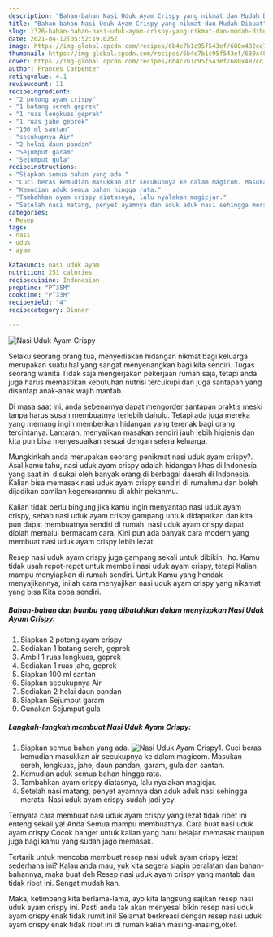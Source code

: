 ```yaml
---
description: "Bahan-bahan Nasi Uduk Ayam Crispy yang nikmat dan Mudah Dibuat"
title: "Bahan-bahan Nasi Uduk Ayam Crispy yang nikmat dan Mudah Dibuat"
slug: 1326-bahan-bahan-nasi-uduk-ayam-crispy-yang-nikmat-dan-mudah-dibuat
date: 2021-04-12T05:52:19.025Z
image: https://img-global.cpcdn.com/recipes/6b4c7b1c95f543ef/680x482cq70/nasi-uduk-ayam-crispy-foto-resep-utama.jpg
thumbnail: https://img-global.cpcdn.com/recipes/6b4c7b1c95f543ef/680x482cq70/nasi-uduk-ayam-crispy-foto-resep-utama.jpg
cover: https://img-global.cpcdn.com/recipes/6b4c7b1c95f543ef/680x482cq70/nasi-uduk-ayam-crispy-foto-resep-utama.jpg
author: Frances Carpenter
ratingvalue: 4.1
reviewcount: 11
recipeingredient:
- "2 potong ayam crispy"
- "1 batang sereh geprek"
- "1 ruas lengkuas geprek"
- "1 ruas jahe geprek"
- "100 ml santan"
- "secukupnya Air"
- "2 helai daun pandan"
- "Sejumput garam"
- "Sejumput gula"
recipeinstructions:
- "Siapkan semua bahan yang ada."
- "Cuci beras kemudian masukkan air secukupnya ke dalam magicom. Masukan sereh, lengkuas, jahe, daun pandan, garam, gula dan santan."
- "Kemudian aduk semua bahan hingga rata."
- "Tambahkan ayam crispy diatasnya, lalu nyalakan magicjar."
- "Setelah nasi matang, penyet ayamnya dan aduk aduk nasi sehingga merata. Nasi uduk ayam crispy sudah jadi yey."
categories:
- Resep
tags:
- nasi
- uduk
- ayam

katakunci: nasi uduk ayam 
nutrition: 251 calories
recipecuisine: Indonesian
preptime: "PT35M"
cooktime: "PT33M"
recipeyield: "4"
recipecategory: Dinner

---
```



![Nasi Uduk Ayam Crispy](https://img-global.cpcdn.com/recipes/6b4c7b1c95f543ef/680x482cq70/nasi-uduk-ayam-crispy-foto-resep-utama.jpg)

Selaku seorang orang tua, menyediakan hidangan nikmat bagi keluarga merupakan suatu hal yang sangat menyenangkan bagi kita sendiri. Tugas seorang  wanita Tidak saja mengerjakan pekerjaan rumah saja, tetapi anda juga harus memastikan kebutuhan nutrisi tercukupi dan juga santapan yang disantap anak-anak wajib mantab.

Di masa  saat ini, anda sebenarnya dapat mengorder santapan praktis meski tanpa harus susah membuatnya terlebih dahulu. Tetapi ada juga mereka yang memang ingin memberikan hidangan yang terenak bagi orang tercintanya. Lantaran, menyajikan masakan sendiri jauh lebih higienis dan kita pun bisa menyesuaikan sesuai dengan selera keluarga. 



Mungkinkah anda merupakan seorang penikmat nasi uduk ayam crispy?. Asal kamu tahu, nasi uduk ayam crispy adalah hidangan khas di Indonesia yang saat ini disukai oleh banyak orang di berbagai daerah di Indonesia. Kalian bisa memasak nasi uduk ayam crispy sendiri di rumahmu dan boleh dijadikan camilan kegemaranmu di akhir pekanmu.

Kalian tidak perlu bingung jika kamu ingin menyantap nasi uduk ayam crispy, sebab nasi uduk ayam crispy gampang untuk didapatkan dan kita pun dapat membuatnya sendiri di rumah. nasi uduk ayam crispy dapat diolah memalui bermacam cara. Kini pun ada banyak cara modern yang membuat nasi uduk ayam crispy lebih lezat.

Resep nasi uduk ayam crispy juga gampang sekali untuk dibikin, lho. Kamu tidak usah repot-repot untuk membeli nasi uduk ayam crispy, tetapi Kalian mampu menyiapkan di rumah sendiri. Untuk Kamu yang hendak menyajikannya, inilah cara menyajikan nasi uduk ayam crispy yang nikamat yang bisa Kita coba sendiri.

<!--inarticleads1-->

##### Bahan-bahan dan bumbu yang dibutuhkan dalam menyiapkan Nasi Uduk Ayam Crispy:

1. Siapkan 2 potong ayam crispy
1. Sediakan 1 batang sereh, geprek
1. Ambil 1 ruas lengkuas, geprek
1. Sediakan 1 ruas jahe, geprek
1. Siapkan 100 ml santan
1. Siapkan secukupnya Air
1. Sediakan 2 helai daun pandan
1. Siapkan Sejumput garam
1. Gunakan Sejumput gula




<!--inarticleads2-->

##### Langkah-langkah membuat Nasi Uduk Ayam Crispy:

1. Siapkan semua bahan yang ada.
<img src="https://img-global.cpcdn.com/steps/305da7eac13df1f2/160x128cq70/nasi-uduk-ayam-crispy-langkah-memasak-1-foto.jpg" alt="Nasi Uduk Ayam Crispy">1. Cuci beras kemudian masukkan air secukupnya ke dalam magicom. Masukan sereh, lengkuas, jahe, daun pandan, garam, gula dan santan.
1. Kemudian aduk semua bahan hingga rata.
1. Tambahkan ayam crispy diatasnya, lalu nyalakan magicjar.
1. Setelah nasi matang, penyet ayamnya dan aduk aduk nasi sehingga merata. Nasi uduk ayam crispy sudah jadi yey.




Ternyata cara membuat nasi uduk ayam crispy yang lezat tidak ribet ini enteng sekali ya! Anda Semua mampu membuatnya. Cara buat nasi uduk ayam crispy Cocok banget untuk kalian yang baru belajar memasak maupun juga bagi kamu yang sudah jago memasak.

Tertarik untuk mencoba membuat resep nasi uduk ayam crispy lezat sederhana ini? Kalau anda mau, yuk kita segera siapin peralatan dan bahan-bahannya, maka buat deh Resep nasi uduk ayam crispy yang mantab dan tidak ribet ini. Sangat mudah kan. 

Maka, ketimbang kita berlama-lama, ayo kita langsung sajikan resep nasi uduk ayam crispy ini. Pasti anda tak akan menyesal bikin resep nasi uduk ayam crispy enak tidak rumit ini! Selamat berkreasi dengan resep nasi uduk ayam crispy enak tidak ribet ini di rumah kalian masing-masing,oke!.

